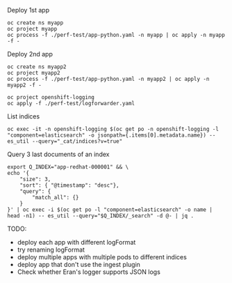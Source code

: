 
Deploy 1st app
```
oc create ns myapp
oc project myapp
oc process -f ./perf-test/app-python.yaml -n myapp | oc apply -n myapp -f -
```


Deploy 2nd app
```
oc create ns myapp2
oc project myapp2
oc process -f ./perf-test/app-python.yaml -n myapp2 | oc apply -n myapp2 -f -
```

```
oc project openshift-logging
oc apply -f ./perf-test/logforwarder.yaml
```

List indices
```
oc exec -it -n openshift-logging $(oc get po -n openshift-logging -l "component=elasticsearch" -o jsonpath={.items[0].metadata.name}) -- es_util --query="_cat/indices?v=true"
```


Query 3 last documents of an index
```
export Q_INDEX="app-redhat-000001" && \
echo '{
    "size": 3,
    "sort": { "@timestamp": "desc"},
    "query": {
        "match_all": {}
    }
}' | oc exec -i $(oc get po -l "component=elasticsearch" -o name | head -n1) -- es_util --query="$Q_INDEX/_search" -d @- | jq .
```


TODO:
- deploy each app with different logFormat
- try renaming logFormat
- deploy multiple apps with multiple pods to different indices
- deploy app that don't use the ingest plugin
- Check whether Eran's logger supports JSON logs
